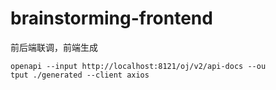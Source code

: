 # brainstorming-frontend

前后端联调，前端生成
```shell
openapi --input http://localhost:8121/oj/v2/api-docs --ou
tput ./generated --client axios
```

